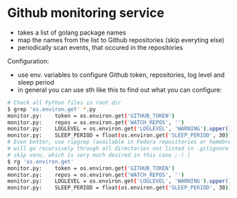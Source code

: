 # Github monitoring service

 * takes a list of golang package names
 * map the names from the list to Github repositories (skip everyting else)
 * periodically scan events, that occured in the repositories

Configuration:
 * use env. variables to configure Github token, repositories, log level and sleep period
 * in general you can use sth like this to find out what you can configure:
```bash
# Check all Python files in root dir
$ grep 'os.environ.get' *.py
monitor.py:    token = os.environ.get('GITHUB_TOKEN')
monitor.py:    repos = os.environ.get('WATCH_REPOS', '')
monitor.py:    LOGLEVEL = os.environ.get('LOGLEVEL', 'WARNING').upper()
monitor.py:    SLEEP_PERIOD = float(os.environ.get('SLEEP_PERIOD', 30))
# Even better, use ripgrep (available in Fedora repositories or homebrew) and it
# will go recursively through all directories not listed in .gitignore (so it will
# skip venv, which is very much desired in this case ;-) )
$ rg 'os.environ.get'
monitor.py:    token = os.environ.get('GITHUB_TOKEN')
monitor.py:    repos = os.environ.get('WATCH_REPOS', '')
monitor.py:    LOGLEVEL = os.environ.get('LOGLEVEL', 'WARNING').upper()
monitor.py:    SLEEP_PERIOD = float(os.environ.get('SLEEP_PERIOD', 30))
```
